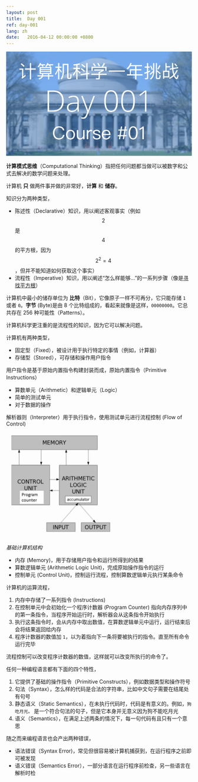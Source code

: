 ```yaml
---
layout: post
title:  Day 001
ref: day-001
lang: zh
date:   2016-04-12 00:00:00 +0800
---
```


![](/images/Day001.png)

**计算模式思维**（Computational Thinking）指把任何问题都当做可以被数字和公式去解决的数学问题来处理。

计算机 **只** 做两件事并做的非常好，**计算** 和 **储存**。

知识分为两种类型，
- 陈述性（Declarative）知识，用以阐述客观事实（例如 $$2$$ 是 $$4$$ 的平方根，因为$$2 ^ 2 = 4$$，但并不能知道如何获取这个事实）
- 流程性（Imperative）知识，用以阐述“怎么样能够...”的一系列步骤（像是[寻找平方根](https://en.wikipedia.org/wiki/Methods_of_computing_square_roots)）

计算机中最小的储存单位为 **比特**（Bit），它像原子一样不可再分，它只能存储 `1` 或者 `0`。**字节** (Byte)是由 8 个比特组成的，看起来就像是这样，`00000000`。它总共存在 256 种可能性（Patterns）。

计算机科学更注重的是流程性的知识，因为它可以解决问题。

计算机有两种类型，

- 固定型（Fixed），被设计用于执行特定的事情（例如，计算器）
- 存储型（Stored），可存储和操作用户指令

用户指令是基于原始内置指令构建封装而成，原始内置指令（Primitive Instructions）

- 算数单元（Arithmetic）和逻辑单元（Logic）
- 简单的测试单元
- 对于数据的操作

解析器则（Interpreter）用于执行指令，使用测试单元进行流程控制 (Flow of Control)

<img src="/images/basic_machine_architecture.png" width="300">

*基础计算机结构*

- 内存 (Memory)，用于存储用户指令和运行所得到的结果
- 算数逻辑单元 (Arithmetic Logic Unit)，完成原始操作指令的运行
- 控制单元 (Control Unit)，控制运行流程，控制算数逻辑单元执行某条命令

计算机的运算流程，

1. 内存中存储了一系列指令 (Instructions)
2. 在控制单元中会初始化一个程序计数器 (Program Counter) 指向内存序列中的第一条指令，当程序开始运行时，解析器会从这条指令开始执行
3. 执行这条指令时，会从内存中取出数值，在算数逻辑单元中运行，运行结束后会将结果返回给内存
4. 程序计数器的数值加 `1`，以为着指向下一条将要被执行的指令。直至所有命令运行完毕

流程控制可以改变程序计数器的数值，这样就可以改变所执行的命令了。

任何一种编程语言都有下面的四个特性，

1. 它提供了基础的操作指令（Primitive Constructs），例如数据类型和操作符号
2. 句法（Syntax），怎么样的代码是合法的字符串，比如中文句子需要在结尾处有句号
3. 静态语义（Static Semantics），在未执行代码时，代码是有意义的。例如，`狗吃月光。` 是一个符合句法的句子，但是它本身并无意义因为狗不能吃月光
4. 语义（Semantics），在满足上述两条的情况下，每一句代码有且只有一个意思

随之而来编程语言也会产出两种错误，

- 语法错误（Syntax Error)，常见但很容易被计算机捕获到，在运行程序之前即可被发现
- 语义错误（Semantics Error），一部分语言在运行程序前检查，另一些语言在解析时检
